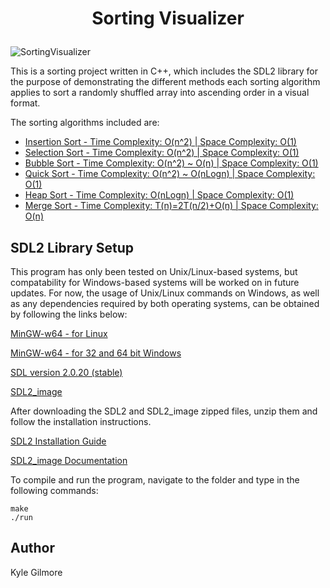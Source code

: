 # <p style="text-align: center;">Sorting Visualizer</p>
![SortingVisualizer](https://drive.google.com/uc?export=view&id=1_GiN_ZsFBwsxRnq8zH_hnc-4H0I02JRJ)

This is a sorting project written in C++, which includes the SDL2 library for the purpose of demonstrating the different methods each sorting algorithm applies to sort a randomly shuffled array into ascending order in a visual format.

The sorting algorithms included are:

* [Insertion Sort - Time Complexity: O(n^2) | Space Complexity: O(1)](https://www.geeksforgeeks.org/insertion-sort/)
* [Selection Sort - Time Complexity: O(n^2) | Space Complexity: O(1)](https://www.geeksforgeeks.org/selection-sort/)
* [Bubble Sort - Time Complexity: O(n^2) ~ O(n) | Space Complexity: O(1)](https://www.geeksforgeeks.org/bubble-sort/)
* [Quick Sort - Time Complexity: O(n^2) ~ O(nLogn) | Space Complexity: O(1)](https://www.geeksforgeeks.org/quick-sort/)
* [Heap Sort - Time Complexity: O(nLogn) | Space Complexity: O(1)](https://www.geeksforgeeks.org/heap-sort/)
* [Merge Sort - Time Complexity: T(n)=2T(n/2)+O(n) | Space Complexity: O(n)](https://www.geeksforgeeks.org/merge-sort/)

## SDL2 Library Setup
This program has only been tested on Unix/Linux-based systems, but compatability for Windows-based systems will be worked on in future updates. For now, the usage of Unix/Linux commands on Windows, as well as any dependencies required by both operating systems, can be obtained by following the links below:

[MinGW-w64 - for Linux](https://www.mingw-w64.org/downloads/)

[MinGW-w64 - for 32 and 64 bit Windows](https://sourceforge.net/projects/mingw-w64/)

[SDL version 2.0.20 (stable)](https://www.libsdl.org/download-2.0.php)

[SDL2_image](https://www.libsdl.org/projects/SDL_image/)

After downloading the SDL2 and SDL2_image zipped files, unzip them and follow the installation instructions.

[SDL2 Installation Guide](https://wiki.libsdl.org/Installation)

[SDL2_image Documentation](https://libsdl.org/projects/SDL_image/docs/index.html)

To compile and run the program, navigate to the folder and type in the following commands:
```
make
./run
``` 
## Author
Kyle Gilmore

